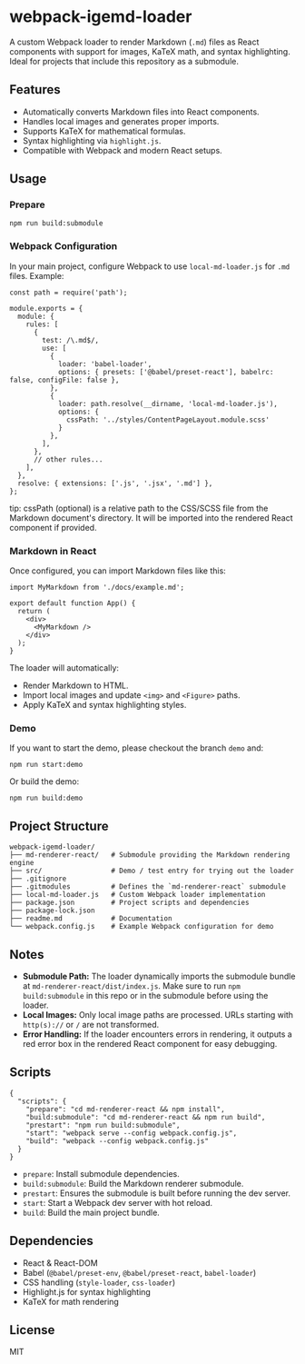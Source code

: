# webpack-igemd-loader

A custom Webpack loader to render Markdown (`.md`) files as React components with support for images, KaTeX math, and syntax highlighting. Ideal for projects that include this repository as a submodule.

## Features

- Automatically converts Markdown files into React components.
- Handles local images and generates proper imports.
- Supports KaTeX for mathematical formulas.
- Syntax highlighting via `highlight.js`.
- Compatible with Webpack and modern React setups.

## Usage

### Prepare

```
npm run build:submodule
```

### Webpack Configuration

In your main project, configure Webpack to use `local-md-loader.js` for `.md` files. Example:

```
const path = require('path');

module.exports = {
  module: {
    rules: [
      {
        test: /\.md$/,
        use: [
          {
            loader: 'babel-loader',
            options: { presets: ['@babel/preset-react'], babelrc: false, configFile: false },
          },
          {
            loader: path.resolve(__dirname, 'local-md-loader.js'),
            options: {
              cssPath: '../styles/ContentPageLayout.module.scss'
            }
          },
        ],
      },
      // other rules...
    ],
  },
  resolve: { extensions: ['.js', '.jsx', '.md'] },
};
```
tip: cssPath (optional) is a relative path to the CSS/SCSS file from the Markdown document's directory.
It will be imported into the rendered React component if provided.


### Markdown in React

Once configured, you can import Markdown files like this:

```
import MyMarkdown from './docs/example.md';

export default function App() {
  return (
    <div>
      <MyMarkdown />
    </div>
  );
}
```

The loader will automatically:

- Render Markdown to HTML.
- Import local images and update `<img>` and `<Figure>` paths.
- Apply KaTeX and syntax highlighting styles.

### Demo

If you want to start the demo, please checkout the branch `demo` and:

```
npm run start:demo
```

Or build the demo:

```
npm run build:demo
```

## Project Structure

```
webpack-igemd-loader/
├── md-renderer-react/   # Submodule providing the Markdown rendering engine
├── src/                 # Demo / test entry for trying out the loader
├── .gitignore
├── .gitmodules          # Defines the `md-renderer-react` submodule
├── local-md-loader.js   # Custom Webpack loader implementation
├── package.json         # Project scripts and dependencies
├── package-lock.json
├── readme.md            # Documentation
└── webpack.config.js    # Example Webpack configuration for demo
```

## Notes

- **Submodule Path:** The loader dynamically imports the submodule bundle at `md-renderer-react/dist/index.js`. Make sure to run  `npm build:submodule` in this repo or in the submodule before using the loader.
- **Local Images:** Only local image paths are processed. URLs starting with `http(s)://` or `/` are not transformed.
- **Error Handling:** If the loader encounters errors in rendering, it outputs a red error box in the rendered React component for easy debugging.

## Scripts

```
{
  "scripts": {
    "prepare": "cd md-renderer-react && npm install",
    "build:submodule": "cd md-renderer-react && npm run build",
    "prestart": "npm run build:submodule",
    "start": "webpack serve --config webpack.config.js",
    "build": "webpack --config webpack.config.js"
  }
}
```

- `prepare`: Install submodule dependencies.
- `build:submodule`: Build the Markdown renderer submodule.
- `prestart`: Ensures the submodule is built before running the dev server.
- `start`: Start a Webpack dev server with hot reload.
- `build`: Build the main project bundle.

## Dependencies

- React & React-DOM
- Babel (`@babel/preset-env`, `@babel/preset-react`, `babel-loader`)
- CSS handling (`style-loader`, `css-loader`)
- Highlight.js for syntax highlighting
- KaTeX for math rendering

## License

MIT
